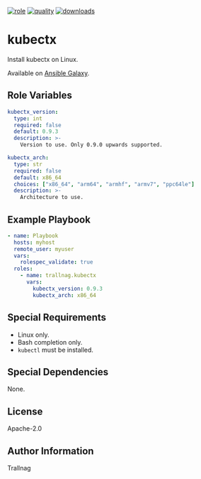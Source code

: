 [![role](https://img.shields.io/ansible/role/55230)](https://galaxy.ansible.com/trallnag/kubectx)
[![quality](https://img.shields.io/ansible/quality/55230)](https://galaxy.ansible.com/trallnag/kubectx)
[![downloads](https://img.shields.io/ansible/role/d/55230?label=downloads)](https://galaxy.ansible.com/trallnag/kubectx)

# kubectx

Install kubectx on Linux.

Available on [Ansible Galaxy](https://galaxy.ansible.com/trallnag/kubectx).

## Role Variables

```yaml
kubectx_version:
  type: int
  required: false
  default: 0.9.3
  description: >-
    Version to use. Only 0.9.0 upwards supported.

kubectx_arch:
  type: str
  required: false
  default: x86_64
  choices: ["x86_64", "arm64", "armhf", "armv7", "ppc64le"]
  description: >-
    Architecture to use.
```

## Example Playbook

```yaml
- name: Playbook
  hosts: myhost
  remote_user: myuser
  vars:
    rolespec_validate: true
  roles:
    - name: trallnag.kubectx
      vars:
        kubectx_version: 0.9.3
        kubectx_arch: x86_64
```

## Special Requirements

* Linux only.
* Bash completion only.
* `kubectl` must be installed.

## Special Dependencies

None.

## License

Apache-2.0

## Author Information

Trallnag
